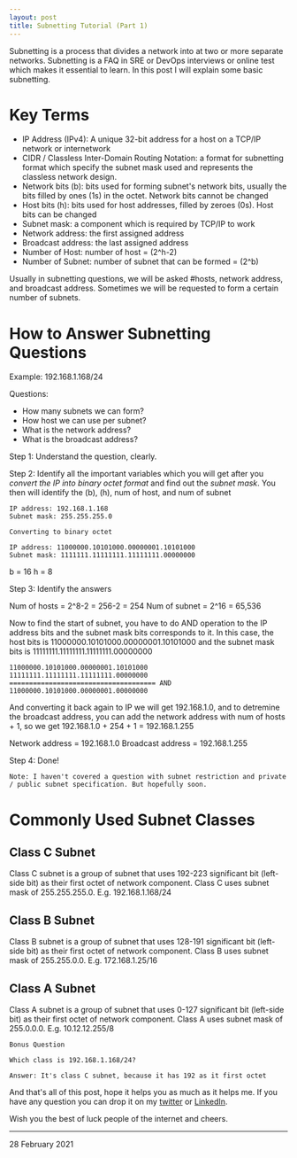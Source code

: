 ```yaml
---
layout: post
title: Subnetting Tutorial (Part 1)
---
```


Subnetting is a process that divides a network into at two or more separate networks. Subnetting is a FAQ in SRE or DevOps interviews or online test which makes it essential to learn. In this post I will explain some basic subnetting.

# Key Terms

- IP Address (IPv4): A unique 32-bit address for a host on a TCP/IP network or internetwork
- CIDR / Classless Inter-Domain Routing Notation: a format for subnetting format which specify the subnet mask used and represents the classless network design.
- Network bits (b): bits used for forming subnet's network bits, usually the bits filled by ones (1s) in the octet. Network bits cannot be changed
- Host bits (h): bits used for host addresses, filled by zeroes (0s). Host bits can be changed
- Subnet mask: a component which is required by TCP/IP to work
- Network address: the first assigned address
- Broadcast address: the last assigned address
- Number of Host: number of host = (2^h-2)
- Number of Subnet: number of subnet that can be formed = (2^b)

Usually in subnetting questions, we will be asked #hosts, network address, and broadcast address. Sometimes we will be requested to form a certain number of subnets.

# How to Answer Subnetting Questions

Example: 192.168.1.168/24 

Questions:
* How many subnets we can form?
* How host we can use per subnet?
* What is the network address?
* What is the broadcast address?

Step 1: Understand the question, clearly.

Step 2: Identify all the important variables which you will get after you *convert the IP into binary octet format* and find out the *subnet mask*. You then will identify the (b), (h), num of host, and num of subnet

```
IP address: 192.168.1.168 
Subnet mask: 255.255.255.0

Converting to binary octet 

IP address: 11000000.10101000.00000001.10101000
Subnet mask: 1111111.11111111.11111111.00000000
```

b = 16
h = 8

Step 3: Identify the answers

Num of hosts = 2^8-2 = 256-2 = 254
Num of subnet = 2^16 = 65,536

Now to find the start of subnet, you have to do AND operation to the IP address bits and the subnet mask bits corresponds to it. In this case, the host bits is 11000000.10101000.00000001.10101000 and the subnet mask bits is 11111111.11111111.11111111.00000000

```
11000000.10101000.00000001.10101000
11111111.11111111.11111111.00000000
===================================== AND
11000000.10101000.00000001.00000000

```

And converting it back again to IP we will get 192.168.1.0, and to detremine the broadcast address, you can add the network address with num of hosts + 1, so we get 192.168.1.0 + 254 + 1 = 192.168.1.255

Network address = 192.168.1.0
Broadcast address = 192.168.1.255

Step 4: Done!

```
Note: I haven't covered a question with subnet restriction and private / public subnet specification. But hopefully soon.
```

# Commonly Used Subnet Classes

## Class C Subnet

Class C subnet is a group of subnet that uses 192-223 significant bit (left-side bit) as their first octet of network component. Class C uses subnet mask of 255.255.255.0. E.g. 192.168.1.168/24 

## Class B Subnet

Class B subnet is a group of subnet that uses 128-191 significant bit (left-side bit) as their first octet of network component. Class B uses subnet mask of 255.255.0.0.  E.g. 172.168.1.25/16 

## Class A Subnet

Class A subnet is a group of subnet that uses 0-127 significant bit (left-side bit) as their first octet of network component. Class A uses subnet mask of 255.0.0.0.  E.g. 10.12.12.255/8

```
Bonus Question

Which class is 192.168.1.168/24?

Answer: It's class C subnet, because it has 192 as it first octet
```

And that's all of this post, hope it helps you as much as it helps me. If you have any question you can drop it on my [twitter](https://twitter.com/antoooks) or [LinkedIn](https://www.linkedin.com/in/kurnianto-trilaksono-86a4a6104/). 

Wish you the best of luck people of the internet and cheers.

<hr/>

28 February 2021